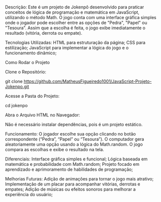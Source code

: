 Descrição:
Este é um projeto de Jokenpô desenvolvido para praticar conceitos de lógica de programação e matemática em JavaScript, utilizando o método Math. O jogo conta com uma interface gráfica simples onde o jogador pode escolher entre as opções de "Pedra", "Papel" ou "Tesoura". Assim que a escolha é feita, o jogo exibe imediatamente o resultado (vitória, derrota ou empate).

Tecnologias Utilizadas:
HTML para estruturação da página;
CSS para estilização;
JavaScript para implementar a lógica do jogo e o funcionamento dinâmico;

Como Rodar o Projeto

Clone o Repositório:

git clone https://github.com/MatheusFigueiredo1001/JavaScript-Projeto-Jokenpo.git

Acesse a Pasta do Projeto:

cd jokenpo

Abra o Arquivo HTML no Navegador:

Não é necessário instalar dependências, pois é um projeto estático.

Funcionamento:
O jogador escolhe sua opção clicando no botão correspondente (“Pedra”, “Papel” ou “Tesoura”). O computador gera aleatoriamente uma opção usando a lógica do Math.random. O jogo compara as escolhas e exibe o resultado na tela.

Diferenciais:
Interface gráfica simples e funcional;
Lógica baseada em matemática e probabilidade com Math.random;
Projeto focado em aprendizado e aprimoramento de habilidades de programação;

Melhorias Futuras:
Adição de animações para tornar o jogo mais atrativo;
Implementação de um placar para acompanhar vitórias, derrotas e empates;
Adição de músicas ou efeitos sonoros para melhorar a experiência do usuário;
